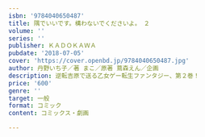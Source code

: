 ```yaml
---
isbn: '9784040650487'
title: 隅でいいです。構わないでくださいよ。　２
volume: ''
series: ''
publisher: ＫＡＤＯＫＡＷＡ
pubdate: '2018-07-05'
cover: 'https://cover.openbd.jp/9784040650487.jpg'
author: 丹野いち子／著 まこ／原著 蔦森えん／企画
description: 逆転吉原で送る乙女ゲー転生ファンタジー、第２巻！
price: '600'
genre: ''
target: 一般
format: コミック
content: コミックス・劇画

---
```


